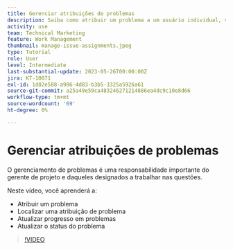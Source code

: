 ```yaml
---
title: Gerenciar atribuições de problemas
description: Saiba como atribuir um problema a um usuário individual, vários usuários ou uma equipe para que o problema seja resolvido.
activity: use
team: Technical Marketing
feature: Work Management
thumbnail: manage-issue-assignments.jpeg
type: Tutorial
role: User
level: Intermediate
last-substantial-update: 2023-05-26T00:00:00Z
jira: KT-10071
exl-id: 1d82e588-a986-4d83-b3b5-3325a5926a61
source-git-commit: a25a49e59ca483246271214886ea4dc9c10e8d66
workflow-type: tm+mt
source-wordcount: '69'
ht-degree: 0%

---
```


# Gerenciar atribuições de problemas

O gerenciamento de problemas é uma responsabilidade importante do gerente de projeto e daqueles designados a trabalhar nas questões.

Neste vídeo, você aprenderá a:

* Atribuir um problema
* Localizar uma atribuição de problema
* Atualizar progresso em problemas
* Atualizar o status do problema

>[!VIDEO](https://video.tv.adobe.com/v/3419931/?quality=12&learn=on)
